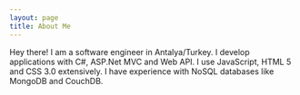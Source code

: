 ```yaml
---
layout: page
title: About Me
---
```


<p>
  Hey there! I am a software engineer in Antalya/Turkey. I develop applications with C#, ASP.Net MVC and Web API. I use JavaScript, HTML 5 and CSS 3.0 extensively. I have experience with NoSQL databases like MongoDB and CouchDB.
</p>